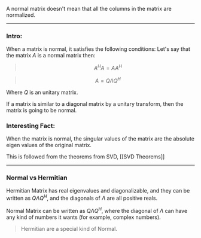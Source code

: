 A normal matrix doesn't mean that all the columns in the matrix are normalized. 

---
### **Intro:** 
When a matrix is normal, it satisfies the following conditions: 
Let's say that the matrix $A$ is a normal matrix then: 

> $$A^HA = AA^H$$

> $$A = Q\Lambda Q^H$$

Where $Q$ is an unitary matrix. 

If a matrix is similar to a diagonal matrix by a unitary transform, then the matrix is going to be normal. 

### **Interesting Fact:** 

When the matrix is normal, the singular values of the matrix are the absolute eigen values of the original matrix. 

This is followed from the theorems from SVD, [[SVD Theorems]]

---
### **Normal vs Hermitian**
 
Hermitian Matrix has real eigenvalues and diagonalizable, and they can be written as $Q\Lambda Q^H$, and the diagonals of $\Lambda$ are all positive reals. 

Normal Matrix can be written as $Q\Lambda Q^H$, where the diagonal of $\Lambda$ can have any kind of numbers it wants (for example, complex numbers). 

> Hermitian are a special kind of Normal. 


